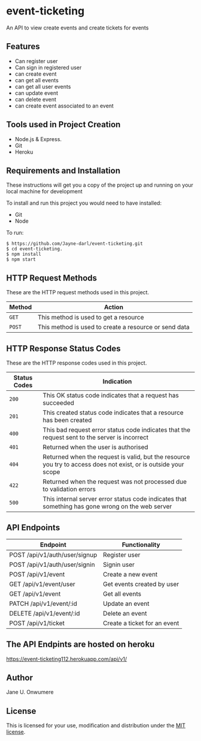# event-ticketing

An API to view create events and create tickets for events

## Features
* Can register user
* Can sign in registered user
* can create event
* can get all events
* can get all user events
* can update event
* can delete event
* can create event associated to an event


## Tools used in Project Creation
* Node.js & Express.
* Git
* Heroku

## Requirements and Installation
These instructions will get you a copy of the project up and running on your local machine for development

To install and run this project you would need to have installed:
* Git
* Node 

To run: 

``` 
$ https://github.com/Jayne-darl/event-ticketing.git
$ cd event-ticketing.
$ npm install
$ npm start 
```

## HTTP Request Methods

These are the HTTP request methods used in this project.

| Method	| Action |
| --- | --- |
| `GET` |	This method is used to get a resource|
| `POST`	| This method is used to create a resource or send data |

## HTTP Response Status Codes

These are the HTTP response codes used in this project.

| Status Codes | Indication |
| --- | --- |
| `200` |	This OK status code indicates that a request has succeeded |
| `201` |	This created status code indicates that a resource has been created |
| `400` |	This bad request error status code indicates that the request sent to the server is incorrect |
| `401` |	Returned when the user is authorised |
| `404` |	Returned when the request is valid, but the resource you try to access does not exist, or is outside your scope |
| `422` |	Returned when the request was not processed due to validation errors|
| `500` |	This internal server error status code indicates that something has gone wrong on the web server |

## API Endpoints
| Endpoint |	Functionality |
| --- | --- |
| POST /api/v1/auth/user/signup |	Register user |
| POST /api/v1/auth/user/signin |	Signin user |
| POST /api/v1/event |	Create a new event |
| GET /api/v1/event/user |	Get events created by user |
| GET /api/v1/event |	Get all events |
| PATCH /api/v1/event/:id |	Update an event |
| DELETE /api/v1/event/:id	| Delete an event |
| POST /api/v1/ticket	| Create a ticket for an event |

## The API Endpints are hosted on heroku
https://event-ticketing112.herokuapp.com/api/v1/

## Author
Jane U. Onwumere

## License
This is licensed for your use, modification and distribution under the [MIT license](https://opensource.org/licenses/MIT).

